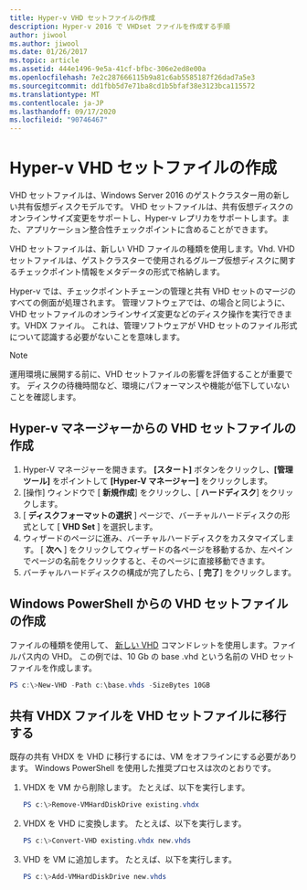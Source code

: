 ```yaml
---
title: Hyper-v VHD セットファイルの作成
description: Hyper-v 2016 で VHDset ファイルを作成する手順
author: jiwool
ms.author: jiwool
ms.date: 01/26/2017
ms.topic: article
ms.assetid: 444e1496-9e5a-41cf-bfbc-306e2ed8e00a
ms.openlocfilehash: 7e2c287666115b9a81c6ab5585187f26dad7a5e3
ms.sourcegitcommit: dd1fbb5d7e71ba8cd1b5bfaf38e3123bca115572
ms.translationtype: MT
ms.contentlocale: ja-JP
ms.lasthandoff: 09/17/2020
ms.locfileid: "90746467"
---
```

# <a name="create-hyper-v-vhd-set-files"></a>Hyper-v VHD セットファイルの作成
VHD セットファイルは、Windows Server 2016 のゲストクラスター用の新しい共有仮想ディスクモデルです。 VHD セットファイルは、共有仮想ディスクのオンラインサイズ変更をサポートし、Hyper-v レプリカをサポートします。また、アプリケーション整合性チェックポイントに含めることができます。

VHD セットファイルは、新しい VHD ファイルの種類を使用します。Vhd. VHD セットファイルは、ゲストクラスターで使用されるグループ仮想ディスクに関するチェックポイント情報をメタデータの形式で格納します。

Hyper-v では、チェックポイントチェーンの管理と共有 VHD セットのマージのすべての側面が処理されます。 管理ソフトウェアでは、の場合と同じように、VHD セットファイルのオンラインサイズ変更などのディスク操作を実行できます。VHDX ファイル。 これは、管理ソフトウェアが VHD セットのファイル形式について認識する必要がないことを意味します。

> [!NOTE]
> 運用環境に展開する前に、VHD セットファイルの影響を評価することが重要です。 ディスクの待機時間など、環境にパフォーマンスや機能が低下していないことを確認します。

## <a name="create-a-vhd-set-file-from-hyper-v-manager"></a>Hyper-v マネージャーからの VHD セットファイルの作成

1.  Hyper-V マネージャーを開きます。 **[スタート]** ボタンをクリックし、**[管理ツール]** をポイントして **[Hyper-V マネージャー]** をクリックします。
2.  [操作] ウィンドウで [ **新規作成**] をクリックし、[ **ハードディスク**] をクリックします。
3.  [ **ディスクフォーマットの選択** ] ページで、バーチャルハードディスクの形式として [ **VHD Set** ] を選択します。
4.  ウィザードのページに進み、バーチャルハードディスクをカスタマイズします。 [ **次へ** ] をクリックしてウィザードの各ページを移動するか、左ペインでページの名前をクリックすると、そのページに直接移動できます。
5.  バーチャルハードディスクの構成が完了したら、[ **完了**] をクリックします。

## <a name="create-a-vhd-set-file-from-windows-powershell"></a>Windows PowerShell からの VHD セットファイルの作成

ファイルの種類を使用して、 [新しい VHD](/powershell/module/hyper-v/new-vhd?view=win10-ps) コマンドレットを使用します。ファイルパス内の VHD。 この例では、10 Gb の base .vhd という名前の VHD セットファイルを作成します。

``` PowerShell
PS c:\>New-VHD -Path c:\base.vhds -SizeBytes 10GB
```

## <a name="migrate-a-shared-vhdx-file-to-a-vhd-set-file"></a>共有 VHDX ファイルを VHD セットファイルに移行する

既存の共有 VHDX を VHD に移行するには、VM をオフラインにする必要があります。 Windows PowerShell を使用した推奨プロセスは次のとおりです。

1. VHDX を VM から削除します。 たとえば、以下を実行します。
   ``` PowerShell
   PS c:\>Remove-VMHardDiskDrive existing.vhdx
   ```

2. VHDX を VHD に変換します。 たとえば、以下を実行します。
   ``` PowerShell
   PS c:\>Convert-VHD existing.vhdx new.vhds
   ```

3. VHD を VM に追加します。 たとえば、以下を実行します。
   ``` PowerShell
   PS c:\>Add-VMHardDiskDrive new.vhds
   ```